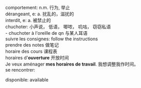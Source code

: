 comportement: n.m. 行为, 举止  
dérangeant, e: a. 扰乱的，滋扰的  
interdit, e: a. 被禁止的  
chuchoter: 小声说， 低语， 唧哝， 叽咕， 窃窃私语  
    - chuchoter à l'oreille de qn 与某人耳语  
suivre les consignes: follow the instructions  
prendre des notes 做笔记  
horaire des cours 课程表  
horaires d'**ouverture** 开放时间  
Je veux aménager **mes horaires de travail**. 我想调整我作时间。  
se rencontrer:  

disponible: available  